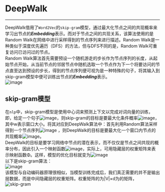 # DeepWalk 
---
DeepWalk借用了`Word2Vec`的`skip-gram`模型，通过最大化节点之间的共现概率来学习出节点的***Embedding***表示。而对于节点之间的共现关系，该算法使用的是Random Walk在网络中进行采样得到的节点序列来进行描述。Random Walk是一种类似于深度优先遍历（DFS）的方法，但与DFS不同的是，Random Walk可重复访问已访问过的节点。  
Random Walk算法首先需要预设一个随机游走的步长作为节点序列的长度，从起始节点开始，从当前节点的邻居节点中随机选取一个节点作为下一个将要访问的节点直至达到预设的步长，得到的节点序列便可视为是一种特殊的句子，将其输入到skip-gram模型中便可训练出节点的***Embedding***表示。  
![image](https://user-images.githubusercontent.com/50071592/147873203-01f6c01d-dc2b-49bd-b146-0e719f8474e6.png)
## skip-gram模型  
在`nlp`中，skip-gram模型是使用中心词来预测上下文以完成对词向量的训练，即，给定一个句子![image](https://user-images.githubusercontent.com/50071592/147872355-47cd3d86-b6af-4791-a323-7048dd6cc3c1.png)，则skip-gram的目标是要最大化条件概率![image](https://user-images.githubusercontent.com/50071592/147872393-9072fefc-f4aa-4bdc-bf7b-7082a07a5d99.png)，其中w表示窗口大小。将其对应到DeepWalk算法中：首先利用Random算法采样得到一个节点序列![image](https://user-images.githubusercontent.com/50071592/147872441-5f25168e-dcd6-400c-828b-23e5e8bf0b35.png)
，则DeepWalk的目标是要最大化一个窗口内节点的共现概率![image](https://user-images.githubusercontent.com/50071592/147872424-c7448085-7dbf-48f8-ba15-c11235e43793.png)。  
  DeepWalk的目标是要学习网络中节点的潜在表示，而不仅仅是节点之间共现的概率分布，因此引入一个映射函数![image](https://user-images.githubusercontent.com/50071592/147872730-71f688ad-c98c-4793-b3c8-20f6dae39552.png)，实际上，可用隐藏层的权重矩阵来表示映射函数Φ。这样，模型的优化目标就变为![image](https://user-images.githubusercontent.com/50071592/147872881-aea453d6-6acf-4a1e-b264-dce67268886c.png)  
以下是skip-gram算法：   
![image](https://user-images.githubusercontent.com/50071592/147873304-5743b1af-c718-4cf9-b8cd-7517b7143a63.png)  
该模型与自动编码器原理很相似，当模型训练完成后，我们真正需要的并不是输出层数据，而是中间隐藏层的权重矩阵。权重矩阵的为|V|×d为的矩阵，  
![skip-gram](https://user-images.githubusercontent.com/50071592/147868922-d25d9a9d-cc2f-407e-b255-7e1607f9996f.png)
